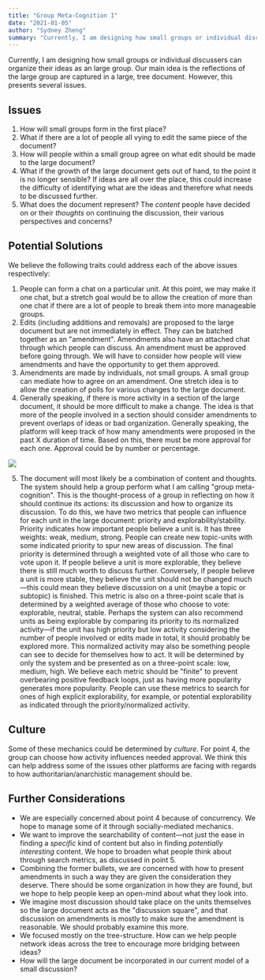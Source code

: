 ```yaml
---
title: "Group Meta-Cognition I"
date: "2021-01-05"
author: "Sydney Zheng"
summary: "Currently, I am designing how small groups or individual discussers can organize their ideas as an large group. Our main idea is the reflections of the large group are captured in a large, tree document. However, this presents several issues."
---
```


Currently, I am designing how small groups or individual discussers can organize their ideas as an large group. Our main idea is the reflections of the large group are captured in a large, tree document. However, this presents several issues.

## Issues

1. How will small groups form in the first place?
2. What if there are a lot of people all vying to edit the same piece of the document?
3. How will people within a small group agree on what edit should be made to the large document?
4. What if the growth of the large document gets out of hand, to the point it is no longer sensible? If ideas are all over the place, this could increase the difficulty of identifying what are the ideas and therefore what needs to be discussed further.
5. What does the document represent? The _content_ people have decided on or their _thoughts_ on continuing the discussion, their various perspectives and concerns?

## Potential Solutions

We believe the following traits could address each of the above issues respectively:

1. People can form a chat on a particular unit. At this point, we may make it one chat, but a stretch goal would be to allow the creation of more than one chat if there are a lot of people to break them into more manageable groups.
2. Edits (including additions and removals) are proposed to the large document but are not immediately in effect. They can be batched together as an "amendment". Amendments also have an attached chat through which people can discuss. An amendment must be approved before going through. We will have to consider how people will view amendments and have the opportunity to get them approved.
3. Amendments are made by individuals, not small groups. A small group can mediate how to agree on an amendment. One stretch idea is to allow the creation of polls for various changes to the large document.
4. Generally speaking, if there is more activity in a section of the large document, it should be more difficult to make a change. The idea is that more of the people involved in a section should consider amendments to prevent overlaps of ideas or bad organization. Generally speaking, the platform will keep track of how many amendments were proposed in the past X duration of time. Based on this, there must be more approval for each one. Approval could be by number or percentage.

![](/images/explorability.png)

5. The document will most likely be a combination of content and thoughts. The system should help a group perform what I am calling "group meta-cognition". This is the thought-process of a group in reflecting on how it should continue its actions: its discussion and how to organize its discussion. To do this, we have two metrics that people can influence for each unit in the large document: priority and explorability/stability. Priority indicates how important people believe a unit is. It has three weights: weak, medium, strong. People can create new topic-units with some indicated priority to spur new areas of discussion. The final priority is determined through a weighted vote of all those who care to vote upon it. If people believe a unit is more explorable, they believe there is still much worth to discuss further. Conversely, if people believe a unit is more stable, they believe the unit should not be changed much—this could mean they believe discussion on a unit (maybe a topic or subtopic) is finished. This metric is also on a three-point scale that is determined by a weighted average of those who choose to vote: explorable, neutral, stable. Perhaps the system can also recommend units as being explorable by comparing its priority to its normalized activity—if the unit has high priority but low activity considering the number of people involved or edits made in total, it should probably be explored more. This normalized activity may also be something people can see to decide for themselves how to act. It will be determined by only the system and be presented as on a three-point scale: low, medium, high. We believe each metric should be "finite" to prevent overbearing positive feedback loops, just as having more popularity generates more popularity. People can use these metrics to search for ones of high explicit explorability, for example, or potential explorability as indicated through the priority/normalized activity.

## Culture

Some of these mechanics could be determined by _culture_. For point 4, the group can choose how activity influences needed approval. We think this can help address some of the issues other platforms are facing with regards to how authoritarian/anarchistic management should be.

## Further Considerations

-   We are especially concerned about point 4 because of concurrency. We hope to manage some of it through socially-mediated mechanics.
-   We want to improve the searchability of content—not just the ease in finding a _specific_ kind of content but also in finding _potentially interesting_ content. We hope to broaden what people think about through search metrics, as discussed in point 5.
-   Combining the former bullets, we are concerned with how to present amendments in such a way they are given the consideration they deserve. There should be some organization in how they are found, but we hope to help people keep an open-mind about what they look into.
-   We imagine most discussion should take place on the units themselves so the large document acts as the "discussion square", and that discussion on amendments is mostly to make sure the amendment is reasonable. We should probably examine this more.
-   We focused mostly on the tree-structure. How can we help people network ideas across the tree to encourage more bridging between ideas?
-   How will the large document be incorporated in our current model of a small discussion?
